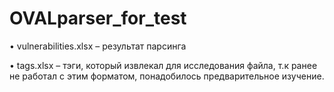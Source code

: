 # OVALparser_for_test
• vulnerabilities.xlsx – результат парсинга

• tags.xlsx – тэги, который извлекал для исследования файла, т.к ранее не работал с этим форматом, понадобилось предварительное изучение.
